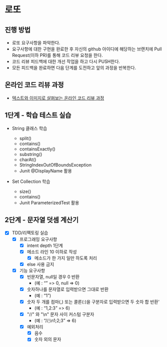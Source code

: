# 로또
## 진행 방법
* 로또 요구사항을 파악한다.
* 요구사항에 대한 구현을 완료한 후 자신의 github 아이디에 해당하는 브랜치에 Pull Request(이하 PR)를 통해 코드 리뷰 요청을 한다.
* 코드 리뷰 피드백에 대한 개선 작업을 하고 다시 PUSH한다.
* 모든 피드백을 완료하면 다음 단계를 도전하고 앞의 과정을 반복한다.

## 온라인 코드 리뷰 과정
* [텍스트와 이미지로 살펴보는 온라인 코드 리뷰 과정](https://github.com/next-step/nextstep-docs/tree/master/codereview)

## 1단계 - 학습 테스트 실습
* String 클래스 학습
  * split()
  * contains()
  * containsExactly()
  * substring()
  * charAt()
  * StringIndexOutOfBoundsException
  * Junit @DisplayName 활용
    

* Set Collection 학습
  * size()
  * contains()
  * Junit ParameterizedTest 활용

## 2단계 - 문자열 덧셈 계산기
* [X] TDD/리팩토링 실습
  * [X] 프로그래밍 요구사항
    * [X] intent depth 1단계
    * [X] 메소드 라인 10 이하로 작성
      * [X] 메소드가 한 가지 일만 하도록 처리
    * [X] else 사용 금지
  * [X] 기능 요구사항
    * [X] 빈문자열, null일 경우 0 반환
      * (예 : “” => 0, null => 0)
    * [X] 숫자하나를 문자열로 입력받으면 그대로 반환
      * (예 : “1”)
    * [X] 숫자 두 개를 컴마(,) 또는 콜론(:)을 구분자로 입력받으면 두 숫자 합 반환'
      * (예 : “1,2:3” => 6)
    * [X] "//" 와 "\n" 문자 사이 커스텀 구분자 
      * (예 : “//;\n1;2;3” => 6)
    * [X] 예외처리
      * [X] 음수
      * [X] 숫자 외의 문자
